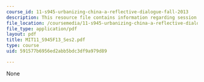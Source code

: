 ```yaml
---
course_id: 11-s945-urbanizing-china-a-reflective-dialogue-fall-2013
description: This resource file contains information regarding session 2.
file_location: /coursemedia/11-s945-urbanizing-china-a-reflective-dialogue-fall-2013/591577b6956ed2abb5bdc3df9a979d89_MIT11_S945F13_Session2.pdf
file_type: application/pdf
layout: pdf
title: MIT11_S945F13_Ses2.pdf
type: course
uid: 591577b6956ed2abb5bdc3df9a979d89

---
```

None
